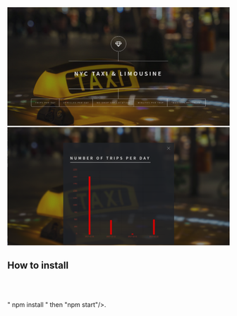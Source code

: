 
<div align = "center">
<img src="screen shots/home.png" width="800"/>
</div>

<div align = "center">
<img src="screen shots/trips.png" width="800"/>
</div>

## How to install
<br you should have installed node.js/> 
<br open the server/>
<br in terminal => " npm install " then  "npm start"/>.
<br if it doesn't work, update your node.js version />